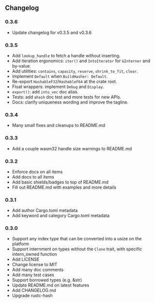 ## Changelog

### 0.3.6

- Update changelog for v0.3.5 and v0.3.6

### 0.3.5

- Add `lookup_handle` to fetch a handle without inserting.
- Add iteration ergonomics: `iter()` and `IntoIterator` for `&Interner` and by-value.
- Add utilities: `contains`, `capacity`, `reserve`, `shrink_to_fit`, `clear`.
- Implement `Default` when `BuildHasher: Default`.
- Re-export `HashableF32`/`HashableF64` at the crate root.
- Float wrappers: implement `Debug` and `Display`.
- `export()`: add `into_vec` doc alias.
- Tests: add `ahash` doc test and more tests for new APIs.
- Docs: clarify uniqueness wording and improve the tagline.

### 0.3.4

- Many small fixes and cleanups to README.md

### 0.3.3

- Add a couple wasm32 handle size warnings to README.md

### 0.3.2

- Enforce docs on all items
- Add docs to all items
- Add basic shields/badges to top of README.md
- Fill out README.md with examples and more details

### 0.3.1

- Add author Cargo.toml metadata
- Add keyword and category Cargo.toml metadata

### 0.3.0

- Support any index type that can be converted into a usize on the platform
- Support internment on types without the `Clone` trait, with specific intern_owned function
- Add LICENSE
- Change license to MIT
- Add many doc comments
- Add many test cases
- Support borrowed types (e.g. &str)
- Update README.md on latest features
- Add CHANGELOG.md
- Upgrade rustc-hash
